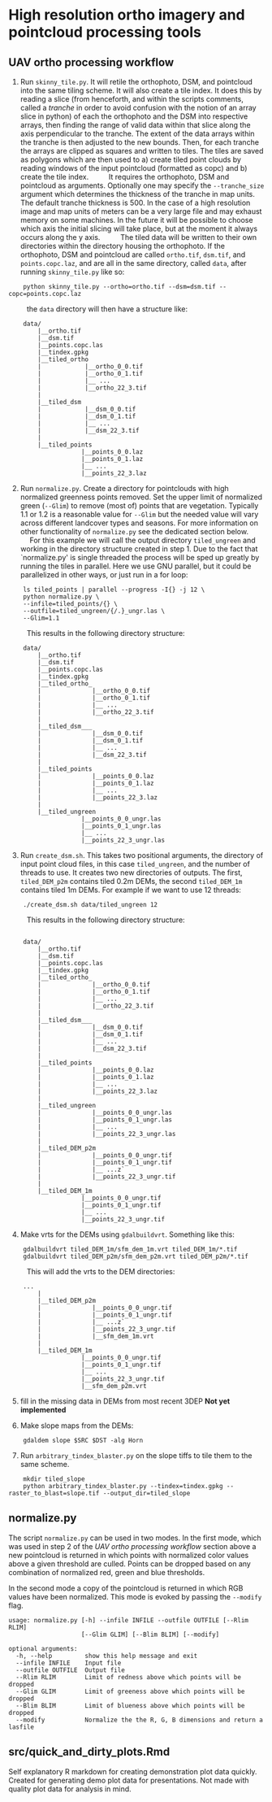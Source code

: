 # High resolution ortho imagery and pointcloud processing tools #

## UAV ortho processing workflow ##
1. Run `skinny_tile.py`. It will retile the orthophoto, DSM, and pointcloud into the same tiling scheme.  It will also create a tile index. It does this by reading a slice (from henceforth, and within the scripts comments,  called a _tranche_ in order to avoid confusion with the notion of an array slice in python) of each the orthophoto and the DSM into respective arrays,  then finding the range of valid data within that slice along the axis perpendicular to the tranche.  The extent of the data arrays within the tranche is then adjusted to the new bounds.  Then, for each tranche the arrays are clipped as squares and written to tiles.  The tiles are saved as polygons which are then used to a) create tiled point clouds by reading windows of the input pointcloud (formatted as copc) and b) create the tile index.
&emsp; &emsp; It requires the orthophoto, DSM and pointcloud as arguments.  Optionally one may specify the `--tranche_size` argument which determines the thickness of the tranche in map units.  The default tranche thickness is 500. In the case of a high resolution image and map units of meters can be a very large file and may exhaust memory on some machines.  In the future it will be possible to choose which axis the initial slicing will take place, but at the moment it always occurs along the y axis.
&emsp; &emsp; The tiled data will be written to their own directories within the directory housing the orthophoto.  If the orthophoto, DSM and pointcloud are called `ortho.tif`, `dsm.tif`, and `points.copc.laz`, and are all in the same directory, called `data`,  after running `skinny_tile.py` like so:

```
    python skinny_tile.py --ortho=ortho.tif --dsm=dsm.tif --copc=points.copc.laz 
```

&emsp; &emsp; the `data` directory will then have a structure like:

```
    data/
        |__ortho.tif
        |__dsm.tif
        |__points.copc.las
        |__tindex.gpkg
        |__tiled_ortho
        |            |__ortho_0_0.tif
        |            |__ortho_0_1.tif
        |            |__ ...
        |            |__ortho_22_3.tif
        |
        |__tiled_dsm
        |            |__dsm_0_0.tif
        |            |__dsm_0_1.tif
        |            |__ ...
        |            |__dsm_22_3.tif
        |
        |__tiled_points
                    |__points_0_0.laz
                    |__points_0_1.laz
                    |__ ...
                    |__points_22_3.laz
```

2. Run `normalize.py`.  Create a directory for pointclouds with high normalized greenness points removed.  Set the upper limit of normalized green (`--Glim`) to remove (most of) points that are vegetation.  Typically 1.1 or 1.2 is a reasonable value for `--Glim` but the needed value will vary across different landcover types and seasons.  For more information on other functionality of `normalize.py` see the dedicated section below.
&emsp; &emsp; For this example we will call the output directory `tiled_ungreen` and working in the directory structure created in step 1. Due to the fact that `normalize.py' is single threaded the process will be sped up greatly by running the tiles in parallel. Here we use GNU parallel, but it could be parallelized in other ways, or just run in a for loop:

```
    ls tiled_points | parallel --progress -I{} -j 12 \
    python normalize.py \
    --infile=tiled_points/{} \
    --outfile=tiled_ungreen/{/.}_ungr.las \
    --Glim=1.1
```

&emsp;  &emsp; This results in the following directory structure:
```
    data/
        |__ortho.tif
        |__dsm.tif
        |__points.copc.las
        |__tindex.gpkg
        |__tiled_ortho_
        |              |__ortho_0_0.tif
        |              |__ortho_0_1.tif
        |              |__ ...
        |              |__ortho_22_3.tif
        |
        |__tiled_dsm___
        |              |__dsm_0_0.tif
        |              |__dsm_0_1.tif
        |              |__ ...
        |              |__dsm_22_3.tif
        |
        |__tiled_points
        |              |__points_0_0.laz
        |              |__points_0_1.laz
        |              |__ ...
        |              |__points_22_3.laz
        |
        |__tiled_ungreen
                    |__points_0_0_ungr.las
                    |__points_0_1_ungr.las
                    |__ ...
                    |__points_22_3_ungr.las
```



3. Run `create_dsm.sh`.  This takes two positional arguments, the directory of input point cloud files, in this case `tiled_ungreen`, and the number of threads to use.  It creates two new directories of outputs.  The first, `tiled_DEM_p2m` contains tiled 0.2m DEMs, the second `tiled_DEM_1m` contains tiled 1m DEMs. For example if we want to use 12 threads:

```
    ./create_dsm.sh data/tiled_ungreen 12
```

&emsp; &emsp; This results in the following directory structure:
```

    data/
        |__ortho.tif
        |__dsm.tif
        |__points.copc.las
        |__tindex.gpkg
        |__tiled_ortho_
        |              |__ortho_0_0.tif
        |              |__ortho_0_1.tif
        |              |__ ...
        |              |__ortho_22_3.tif
        |
        |__tiled_dsm___
        |              |__dsm_0_0.tif
        |              |__dsm_0_1.tif
        |              |__ ...
        |              |__dsm_22_3.tif
        |
        |__tiled_points
        |              |__points_0_0.laz
        |              |__points_0_1.laz
        |              |__ ...
        |              |__points_22_3.laz
        |
        |__tiled_ungreen
        |              |__points_0_0_ungr.las
        |              |__points_0_1_ungr.las
        |              |__ ...
        |              |__points_22_3_ungr.las
        |
        |__tiled_DEM_p2m
        |              |__points_0_0_ungr.tif
        |              |__points_0_1_ungr.tif
        |              |__ ...z`
        |              |__points_22_3_ungr.tif
        |
        |__tiled_DEM_1m
                    |__points_0_0_ungr.tif
                    |__points_0_1_ungr.tif
                    |__ ...
                    |__points_22_3_ungr.tif
```

4. Make vrts for the DEMs using `gdalbuildvrt`. Something like this:

```
    gdalbuildvrt tiled_DEM_1m/sfm_dem_1m.vrt tiled_DEM_1m/*.tif
    gdalbuildvrt tiled_DEM_p2m/sfm_dem_p2m.vrt tiled_DEM_p2m/*.tif
```

&emsp; &emsp; This will add the vrts to the DEM directories:

```
    ...
        |
        |__tiled_DEM_p2m
        |              |__points_0_0_ungr.tif
        |              |__points_0_1_ungr.tif
        |              |__ ...z`
        |              |__points_22_3_ungr.tif
        |              |__sfm_dem_1m.vrt 
        |
        |__tiled_DEM_1m
                    |__points_0_0_ungr.tif
                    |__points_0_1_ungr.tif
                    |__ ...
                    |__points_22_3_ungr.tif
                    |__sfm_dem_p2m.vrt
```

5. fill in the missing data in DEMs from most recent 3DEP __Not yet implemented__

6. Make slope maps from the DEMs:

```
    gdaldem slope $SRC $DST -alg Horn
```

7. Run `arbitrary_tindex_blaster.py` on the slope tiffs to tile them to the same scheme.

```
    mkdir tiled_slope
    python arbitrary_tindex_blaster.py --tindex=tindex.gpkg --raster_to_blast=slope.tif --output_dir=tiled_slope
```


##  normalize<nolink>.py  ##

The script `normalize.py` can be used in two modes. In the first mode, which was used in step 2 of the _UAV ortho processing workflow_ section above a new pointcloud is returned in which points with normalized color values above a given threshold are culled. Points can be dropped based on any combination of normalized red, green and blue thresholds.

In the second mode a copy of the pointcloud is returned in which RGB values have been normalized.  This mode is evoked by passing the `--modify` flag.

```
usage: normalize.py [-h] --infile INFILE --outfile OUTFILE [--Rlim RLIM]
                    [--Glim GLIM] [--Blim BLIM] [--modify]

optional arguments:
  -h, --help         show this help message and exit
  --infile INFILE    Input file
  --outfile OUTFILE  Output file
  --Rlim RLIM        Limit of redness above which points will be dropped
  --Glim GLIM        Limit of greeness above which points will be dropped
  --Blim BLIM        Limit of blueness above which points will be dropped
  --modify           Normalize the the R, G, B dimensions and return a lasfile

```


## src/quick_and_dirty_plots.Rmd ##

Self explanatory R markdown for creating demonstration plot data quickly.  Created for generating demo plot data for presentations.  Not made with quality plot data for analysis in mind.